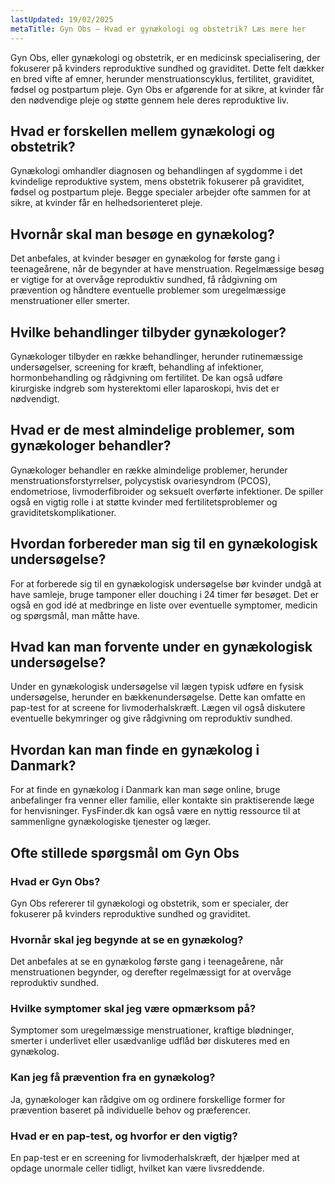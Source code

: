 ```yaml
---
lastUpdated: 19/02/2025
metaTitle: Gyn Obs – Hvad er gynækologi og obstetrik? Læs mere her
---
```


Gyn Obs, eller gynækologi og obstetrik, er en medicinsk specialisering, der fokuserer på kvinders reproduktive sundhed og graviditet. Dette felt dækker en bred vifte af emner, herunder menstruationscyklus, fertilitet, graviditet, fødsel og postpartum pleje. Gyn Obs er afgørende for at sikre, at kvinder får den nødvendige pleje og støtte gennem hele deres reproduktive liv.

## Hvad er forskellen mellem gynækologi og obstetrik?

Gynækologi omhandler diagnosen og behandlingen af sygdomme i det kvindelige reproduktive system, mens obstetrik fokuserer på graviditet, fødsel og postpartum pleje. Begge specialer arbejder ofte sammen for at sikre, at kvinder får en helhedsorienteret pleje.

## Hvornår skal man besøge en gynækolog?

Det anbefales, at kvinder besøger en gynækolog for første gang i teenageårene, når de begynder at have menstruation. Regelmæssige besøg er vigtige for at overvåge reproduktiv sundhed, få rådgivning om prævention og håndtere eventuelle problemer som uregelmæssige menstruationer eller smerter.

## Hvilke behandlinger tilbyder gynækologer?

Gynækologer tilbyder en række behandlinger, herunder rutinemæssige undersøgelser, screening for kræft, behandling af infektioner, hormonbehandling og rådgivning om fertilitet. De kan også udføre kirurgiske indgreb som hysterektomi eller laparoskopi, hvis det er nødvendigt.

## Hvad er de mest almindelige problemer, som gynækologer behandler?

Gynækologer behandler en række almindelige problemer, herunder menstruationsforstyrrelser, polycystisk ovariesyndrom (PCOS), endometriose, livmoderfibroider og seksuelt overførte infektioner. De spiller også en vigtig rolle i at støtte kvinder med fertilitetsproblemer og graviditetskomplikationer.

## Hvordan forbereder man sig til en gynækologisk undersøgelse?

For at forberede sig til en gynækologisk undersøgelse bør kvinder undgå at have samleje, bruge tamponer eller douching i 24 timer før besøget. Det er også en god idé at medbringe en liste over eventuelle symptomer, medicin og spørgsmål, man måtte have.

## Hvad kan man forvente under en gynækologisk undersøgelse?

Under en gynækologisk undersøgelse vil lægen typisk udføre en fysisk undersøgelse, herunder en bækkenundersøgelse. Dette kan omfatte en pap-test for at screene for livmoderhalskræft. Lægen vil også diskutere eventuelle bekymringer og give rådgivning om reproduktiv sundhed.

## Hvordan kan man finde en gynækolog i Danmark?

For at finde en gynækolog i Danmark kan man søge online, bruge anbefalinger fra venner eller familie, eller kontakte sin praktiserende læge for henvisninger. FysFinder.dk kan også være en nyttig ressource til at sammenligne gynækologiske tjenester og læger.

## Ofte stillede spørgsmål om Gyn Obs

### Hvad er Gyn Obs?

Gyn Obs refererer til gynækologi og obstetrik, som er specialer, der fokuserer på kvinders reproduktive sundhed og graviditet.

### Hvornår skal jeg begynde at se en gynækolog?

Det anbefales at se en gynækolog første gang i teenageårene, når menstruationen begynder, og derefter regelmæssigt for at overvåge reproduktiv sundhed.

### Hvilke symptomer skal jeg være opmærksom på?

Symptomer som uregelmæssige menstruationer, kraftige blødninger, smerter i underlivet eller usædvanlige udflåd bør diskuteres med en gynækolog.

### Kan jeg få prævention fra en gynækolog?

Ja, gynækologer kan rådgive om og ordinere forskellige former for prævention baseret på individuelle behov og præferencer.

### Hvad er en pap-test, og hvorfor er den vigtig?

En pap-test er en screening for livmoderhalskræft, der hjælper med at opdage unormale celler tidligt, hvilket kan være livsreddende.
